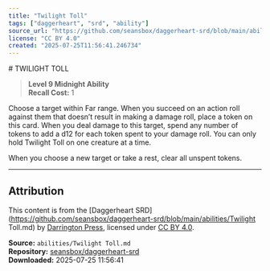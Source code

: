 ```yaml
---
title: "Twilight Toll"
tags: ["daggerheart", "srd", "ability"]
source_url: "https://github.com/seansbox/daggerheart-srd/blob/main/abilities/Twilight Toll.md"
license: "CC BY 4.0"
created: "2025-07-25T11:56:41.246734"
---
```


﻿# TWILIGHT TOLL

> **Level 9 Midnight Ability**  
> **Recall Cost:** 1

Choose a target within Far range. When you succeed on an action roll against them that doesn’t result in making a damage roll, place a token on this card. When you deal damage to this target, spend any number of tokens to add a d12 for each token spent to your damage roll. You can only hold Twilight Toll on one creature at a time.

When you choose a new target or take a rest, clear all unspent tokens.

---

## Attribution

This content is from the [Daggerheart SRD](https://github.com/seansbox/daggerheart-srd/blob/main/abilities/Twilight Toll.md) by [Darrington Press](https://darringtonpress.com/), licensed under [CC BY 4.0](https://creativecommons.org/licenses/by/4.0/).

**Source:** `abilities/Twilight Toll.md`  
**Repository:** [seansbox/daggerheart-srd](https://github.com/seansbox/daggerheart-srd)  
**Downloaded:** 2025-07-25 11:56:41


